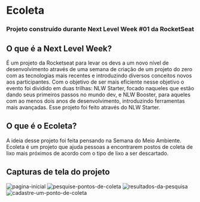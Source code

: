 # Ecoleta
### Projeto construído durante Next Level Week #01 da RocketSeat

## O que é a Next Level Week?
É um projeto da Rocketseat para levar os devs a um novo nível de desenvolvimento através de uma semana de criação de um projeto do zero com as tecnologias mais recentes e introduzindo diversos conceitos novos aos participantes. Com o objetivo de ser mais eficiente nesse objetivo o evento foi dividido em duas trilhas: NLW Starter, focado naqueles que estão dando seus primeiros passos no mundo dev, e NLW Booster, para aqueles com ao menos dois anos de desenvolvimento, introduzindo ferramentas mais avançadas. Esse projeto foi feito através do NLW Starter.

## O que é o Ecoleta?
A ideia desse projeto foi feita pensando na Semana do Meio Ambiente. Ecoleta é um projeto que ajuda pessoas a encontrarem postos de coleta de lixo mais próximos de acordo com o tipo de lixo a ser descartado.

## Capturas de tela do projeto
![pagina-inicial](https://user-images.githubusercontent.com/51159478/83972714-19e35880-a8b8-11ea-97dd-dc9c53ee1b97.png)
![pesquise-pontos-de-coleta](https://user-images.githubusercontent.com/51159478/83972755-5911a980-a8b8-11ea-8566-d164a309dc99.png)
![resultados-da-pesquisa](https://user-images.githubusercontent.com/51159478/83972757-60d14e00-a8b8-11ea-93f1-51d8bbc5603f.png)
![cadastre-um-ponto-de-coleta](https://user-images.githubusercontent.com/51159478/83972767-6dee3d00-a8b8-11ea-8849-e979cedf4bc0.png)
